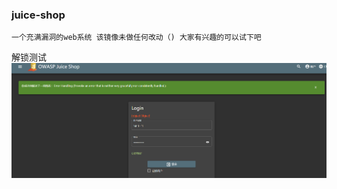 ### juice-shop 
```
一个充满漏洞的web系统 该镜像未做任何改动（) 大家有兴趣的可以试下吧 
```

 解锁测试
![Image text](../src/img/juice-shop.png) 
